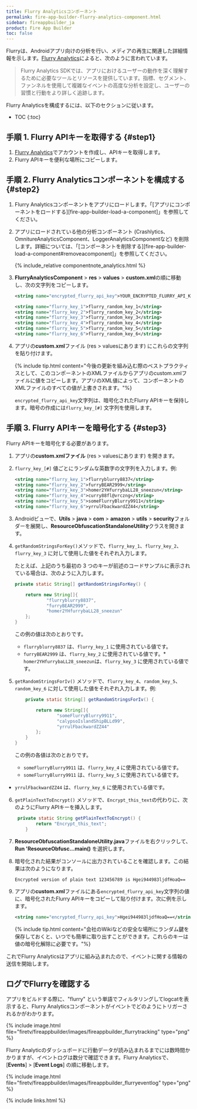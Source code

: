 ```yaml
---
title: Flurry Analyticsコンポーネント
permalink: fire-app-builder-flurry-analytics-component.html
sidebar: fireappbuilder_ja
product: Fire App Builder
toc: false
---
```


Flurryは、Androidアプリ向けの分析を行い、メディアの再生に関連した詳細情報を示します。[Flurry Analytics](https://developer.yahoo.com/flurry/docs/analytics/)によると、次のように言われています。

>Flurry Analytics SDKでは、アプリにおけるユーザーの動作を深く理解するために必要なツールとリソースを提供しています。指標、セグメント、ファンネルを使用して複雑なイベントの高度な分析を設定し、ユーザーの習慣と行動をより詳しく追跡します。 

Flurry Analyticsを構成するには、以下のセクションに従います。

* TOC
{:toc}

## 手順 1. Flurry APIキーを取得する {#step1}

1.  [Flurry Analytics](https://developer.yahoo.com/analytics/)でアカウントを作成し、APIキーを取得します。
2.  Flurry APIキーを便利な場所にコピーします。

## 手順 2. Flurry Analyticsコンポーネントを構成する {#step2}
 
1.  Flurry Analyticsコンポーネントをアプリにロードします。「[アプリにコンポーネントをロードする][fire-app-builder-load-a-component]」を参照してください。
    
2.  アプリにロードされている他の分析コンポーネント (Crashlytics、OmnitureAnalyticsComponent、LoggerAnalyticsComponentなど) を削除します。詳細については、「[コンポーネントを削除する][fire-app-builder-load-a-component#removeacomponent]」を参照してください。
    
    {% include_relative componentnote_analytics.html %}
    
3.  **FlurryAnalyticsComponent** > **res** > **values** > **custom.xml**の順に移動し、次の文字列をコピーします。

    ```xml
    <string name="encrypted_flurry_api_key">YOUR_ENCRYPTED_FLURRY_API_KEY</string>

    <string name="flurry_key_1">flurry_random_key_1</string>
    <string name="flurry_key_2">flurry_random_key_2</string>
    <string name="flurry_key_3">flurry_random_key_3</string>
    <string name="flurry_key_4">flurry_random_key_4</string>
    <string name="flurry_key_5">flurry_random_key_5</string>
    <string name="flurry_key_6">flurry_random_key_6</string>
    ```
    
4.  アプリの**custom.xml**ファイル (res > valuesにあります) にこれらの文字列を貼り付けます。  

     {% include tip.html content="今後の更新を組み込む際のベストプラクティスとして、このコンポーネントのXMLファイルからアプリのcustom.xmlファイルに値をコピーします。アプリのXML値によって、コンポーネントのXMLファイルのすべての値が上書きされます。"%}
          
     `encrypted_flurry_api_key`文字列は、暗号化されたFlurry APIキーを保持します。暗号の作成には`flurry_key_[#]` 文字列を使用します。

## 手順 3. Flurry APIキーを暗号化する {#step3}

Flurry APIキーを暗号化する必要があります。

1.  アプリの**custom.xmlファイル** (res > valuesにあります) を開きます。
2.  `flurry_key_[#]` 値ごとにランダムな英数字の文字列を入力します。例:
    
    ```xml
    <string name="flurry_key_1">flurryblurry8837</string>
    <string name="flurry_key_2">furryBEAR2999</string>
    <string name="flurry_key_3">homer2YHfurrybaLL28_sneezun</string>
    <string name="flurry_key_4">curry88fl@vrczng</string>
    <string name="flurry_key_5">someFlurryBlurry9911</string>
    <string name="flurry_key_6">yrrulFbackwardZZ44</string>
    ```
    
3.  Androidビューで、**Utils** > **java** > **com** > **amazon** > **utils** > **security**フォルダーを展開し、**ResourceObfuscationStandaloneUtility**クラスを開きます。
4.  `getRandomStringsForKey()`メソッドで、`flurry_key_1`、`flurry_key_2`、`flurry_key_3` に対して使用した値をそれぞれ入力します。 
    
    たとえば、上記のうち最初の 3 つのキーが前述のコードサンプルに表示されている場合は、次のように入力します。
        
    ```java
    private static String[] getRandomStringsForKey() {

        return new String[]{
                "flurryblurry8837",
                "furryBEAR2999",
                "homer2YHfurrybaLL28_sneezun"
        };
    }
    ```
    
    この例の値は次のとおりです。
     
    *  `flurryblurry8837` は、`flurry_key_1` に使用されている値です。
    *  `furryBEAR2999` は、`flurry_key_2` に使用されている値です。*  `homer2YHfurrybaLL28_sneezun`は、`flurry_key_3` に使用されている値です。
    
5.  `getRandomStringsForIv()` メソッドで、`flurry_key_4`、`random_key_5`、`random_key_6` に対して使用した値をそれぞれ入力します。例:
    
    ```java
        private static String[] getRandomStringsForIv() {
    
            return new String[]{
                    "someFlurryBlurry9911",
                    "calypsoIslandShipBLLd99",
                    "yrrulFbackwardZZ44"
            };
        }
    }
    ```
    
    この例の各値は次のとおりです。
     
    *  `someFlurryBlurry9911` は、`flurry_key_4` に使用されている値です。
    *  `someFlurryBlurry9911` は、`flurry_key_5` に使用されている値です。
*  `yrrulFbackwardZZ44` は、`flurry_key_6` に使用されている値です。
    
6.  `getPlainTextToEncrypt()` メソッドで、`Encrypt_this_text`の代わりに、次のようにFlurry APIキーを挿入します。
    
    ```java
     private static String getPlainTextToEncrypt() {
            return "Encrypt_this_text";
        }
    ```
    
7.  **ResourceObfuscationStandaloneUtility.java**ファイルを右クリックして、**Run 'ResourceObfusc...main()** を選択します。
8.  暗号化された結果がコンソールに出力されていることを確認します。この結果は次のようになります。

    ```
    Encrypted version of plain text 123456789 is Hgei944983ljdfHoaQ==
    ```
    
9.  アプリの**custom.xml**ファイルにある`encrypted_flurry_api_key`文字列の値に、暗号化されたFlurry APIキーをコピーして貼り付けます。次に例を示します。
                                                                                        
    ```xml
    <string name="encrypted_flurry_api_key">Hgei944983ljdfHoaQ==</string>
    ```
    
    {% include tip.html content="会社のWikiなどの安全な場所にランダム鍵を保存しておくと、いつでも簡単に取り出すことができます。これらのキーは値の暗号化解除に必要です。"%}

これでFlurry Analyticsはアプリに組み込まれたので、イベントに関する情報の送信を開始します。

## ログでFlurryを確認する

アプリをビルドする際に、"flurry" という単語でフィルタリングしてlogcatを表示すると、Flurry Analyticsコンポーネントがイベントでどのようにトリガーされるかがわかります。

{% include image.html file="firetv/fireappbuilder/images/fireappbuilder_flurrytracking" type="png" %}

Flurry Analyticのダッシュボードに行動データが読み込まれるまでには数時間かかりますが、イベントログは数分で確認できます。Flurry Analyticsで、[**Events**] > [**Event Logs**] の順に移動します。

{% include image.html file="firetv/fireappbuilder/images/fireappbuilder_flurryeventlog" type="png" %}

{% include links.html %}
